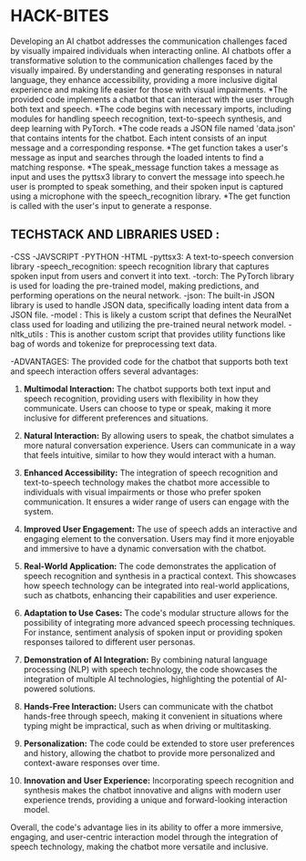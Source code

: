 # HACK-BITES
Developing an AI chatbot addresses the communication challenges faced by visually impaired individuals when interacting online.
AI chatbots offer a transformative solution to the communication challenges faced by the visually impaired. By understanding and generating responses in natural language, they enhance accessibility, providing a more inclusive digital experience and making life easier for those with visual impairments.
*The provided code implements a chatbot that can interact with the user through both text and speech.
*The code begins with necessary imports, including modules for handling speech recognition, text-to-speech synthesis, and deep learning with PyTorch.
*The code reads a JSON file named 'data.json' that contains intents for the chatbot. Each intent consists of an input message and a corresponding response.
*The get function takes a user's message as input and searches through the loaded intents to find a matching response.
*The speak_message function takes a message as input and uses the pyttsx3 library to convert the message into speech.he user is prompted to speak something, and their spoken input is captured using a microphone with the speech_recognition library.
*The get function is called with the user's input to generate a response.

## TECHSTACK AND LIBRARIES USED :
-CSS
-JAVSCRIPT
-PYTHON
-HTML
-pyttsx3: A text-to-speech conversion library 
-speech_recognition:  speech recognition library that captures spoken input from users and convert it into text.
-torch: The PyTorch library is used for loading the pre-trained model, making predictions, and performing operations on the neural network.
-json: The built-in JSON library is used to handle JSON data, specifically loading intent data from a JSON file.
-model : This is likely a custom script that defines the NeuralNet class used for loading and utilizing the pre-trained neural network model.
-nltk_utils : This is another custom script that provides utility functions like bag of words and tokenize for preprocessing text data.

-ADVANTAGES:
The provided code for the chatbot that supports both text and speech interaction offers several advantages:

1. **Multimodal Interaction:** The chatbot supports both text input and speech recognition, providing users with flexibility in how they communicate. Users can choose to type or speak, making it more inclusive for different preferences and situations.

2. **Natural Interaction:** By allowing users to speak, the chatbot simulates a more natural conversation experience. Users can communicate in a way that feels intuitive, similar to how they would interact with a human.

3. **Enhanced Accessibility:** The integration of speech recognition and text-to-speech technology makes the chatbot more accessible to individuals with visual impairments or those who prefer spoken communication. It ensures a wider range of users can engage with the system.

4. **Improved User Engagement:** The use of speech adds an interactive and engaging element to the conversation. Users may find it more enjoyable and immersive to have a dynamic conversation with the chatbot.

5. **Real-World Application:** The code demonstrates the application of speech recognition and synthesis in a practical context. This showcases how speech technology can be integrated into real-world applications, such as chatbots, enhancing their capabilities and user experience.

6. **Adaptation to Use Cases:** The code's modular structure allows for the possibility of integrating more advanced speech processing techniques. For instance, sentiment analysis of spoken input or providing spoken responses tailored to different user personas.

7. **Demonstration of AI Integration:** By combining natural language processing (NLP) with speech technology, the code showcases the integration of multiple AI technologies, highlighting the potential of AI-powered solutions.

8. **Hands-Free Interaction:** Users can communicate with the chatbot hands-free through speech, making it convenient in situations where typing might be impractical, such as when driving or multitasking.

9. **Personalization:** The code could be extended to store user preferences and history, allowing the chatbot to provide more personalized and context-aware responses over time.

10. **Innovation and User Experience:** Incorporating speech recognition and synthesis makes the chatbot innovative and aligns with modern user experience trends, providing a unique and forward-looking interaction model.

Overall, the code's advantage lies in its ability to offer a more immersive, engaging, and user-centric interaction model through the integration of speech technology, making the chatbot more versatile and inclusive.

